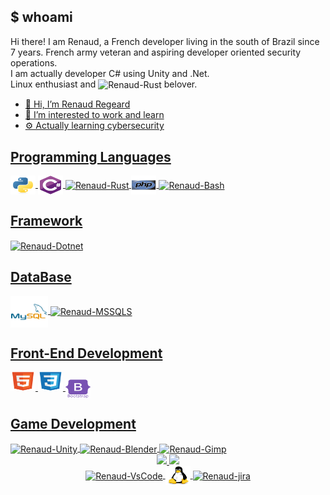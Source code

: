 <h2>$ whoami</h2>
<div>
Hi there! I am Renaud, a French developer living in the south of Brazil since 7 years. French army veteran and aspiring developer oriented security operations.
<br/>
I am actually developer C# using Unity and .Net.
<br/>
Linux enthusiast and <img align="center" alt="Renaud-Rust" height="30" width="40" src="https://cdn.jsdelivr.net/gh/devicons/devicon/icons/rust/rust-plain.svg" /> belover.
</div>

<div align="left">
  <a href="https://github.com/redjigame">
    

</div>

- 👋 Hi, I’m Renaud Regeard 
- 📝 I’m interested to work and learn
- ⚙ Actually learning cybersecurity
  
<h2>Programming Languages</h2>
<div style="display: inline_block">
  <img align="center" alt="Renaud-Python" height="30" width="40" src="https://raw.githubusercontent.com/devicons/devicon/master/icons/python/python-original.svg"/>       <img align="center" alt="Renaud-Csharp" height="30" width="40" src="https://raw.githubusercontent.com/devicons/devicon/master/icons/csharp/csharp-original.svg"/>
  <img align="center" alt="Renaud-Rust" height="30" width="40" src="https://cdn.jsdelivr.net/gh/devicons/devicon/icons/rust/rust-plain.svg" />
  <img align="center" alt="Renaud-Php" height="30" width="40"src="https://raw.githubusercontent.com/devicons/devicon/master/icons/php/php-original.svg"/>
  <img align="center" alt="Renaud-Bash" height="30" width="40"src="https://www.vectorlogo.zone/logos/gnu_bash/gnu_bash-icon.svg"/>
</div> 
  
<h2>Framework</h2>
<div style="display: inline_block">  
  <img align="center" alt="Renaud-Dotnet" height="30" width="40" src="https://cdn.jsdelivr.net/gh/devicons/devicon/icons/dotnetcore/dotnetcore-original.svg" />
</div>
  
<h2>DataBase</h2>
<div style="display: inline_block">  
<img align="center" alt="Renaud-MySQL" height="50" width="60" src="https://raw.githubusercontent.com/devicons/devicon/master/icons/mysql/mysql-original-wordmark.svg"/>
  <img align="center" alt="Renaud-MSSQLS" height="50" width="60" src="https://www.svgrepo.com/show/303229/microsoft-sql-server-logo.svg"/>
</div>
  
<h2>Front-End Development</h2>
<div style="display: inline_block">
      <img alt="Renaud-HTML" height="30" width="40" src="https://raw.githubusercontent.com/devicons/devicon/master/icons/html5/html5-original.svg">
      <img alt="Renaud-CSS" height="30" width="40" src="https://raw.githubusercontent.com/devicons/devicon/master/icons/css3/css3-original.svg">
      <img align="center" alt="Renaud-HTML" height="30" width="40" src="https://raw.githubusercontent.com/devicons/devicon/master/icons/bootstrap/bootstrap-plain-wordmark.svg">
</div>
  
  <h2>Game Development</h2>
<div style="display: inline_block">  
  <img align="center" alt="Renaud-Unity" height="30" width="40" src="https://cdn.jsdelivr.net/gh/devicons/devicon/icons/unity/unity-original.svg" />
  <img align="center" alt="Renaud-Blender" height="30" width="40" src="https://download.blender.org/branding/community/blender_community_badge_white.svg" />
  <img align="center" alt="Renaud-Gimp" height="30" width="40" src="https://cdn.jsdelivr.net/gh/devicons/devicon/icons/gimp/gimp-original-wordmark.svg" />
</div>
      
       

  <div align="center">
  <a href="https://github.com/redjigame">
    <img height="180em" src="https://github-readme-stats.vercel.app/api?username=redjigame&show_icons=true&theme=dark&include_all_commits=true&count_private=true"/>
  <img height="180em" src="https://github-readme-stats.vercel.app/api/top-langs/?username=redjigame&layout=compact&langs_count=7&theme=dark"/>
</div>
    
<div align="center" style="display: inline_block">
  <img align="center" alt="Renaud-VsCode" height="30" width="40" src="https://cdn.jsdelivr.net/gh/devicons/devicon/icons/vscode/vscode-original.svg" />
  <img align="center" alt="Renaud-Linux" height="30" width="40" src="https://raw.githubusercontent.com/devicons/devicon/master/icons/linux/linux-original.svg"/>
  <img align="center" alt="Renaud-jira" height="30" width="40" src="https://cdn.jsdelivr.net/gh/devicons/devicon/icons/jira/jira-original.svg" />
   
</div>
    


    
    

